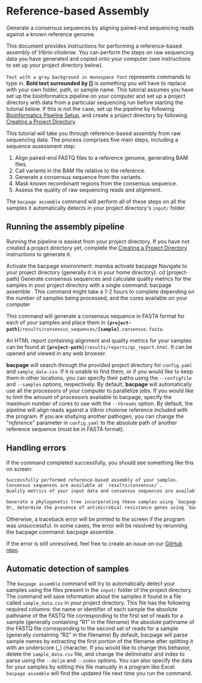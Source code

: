 # Reference-based Assembly
<card-summary>
    Generate a consensus sequences by aligning paired-end sequencing reads against a known reference genome.
</card-summary>

This document provides instructions for performing a reference-based assembly of *Vibrio cholerae*. 
You can perform the steps on raw sequencing data you have generated and copied onto your computer (see instructions to 
set up your project directory below). 

<procedure title="Important notes for following this tutorial" id="assemble-table">
    <step>
        <code>Text with a gray background in monospace font</code> represents commands to type in.
    </step>
    <step>
        <b>Bold text surrounded by []</b> is something you will have to replace with your own folder, path, or sample 
        name.
    </step>
    <step>
        This tutorial assumes you have set up the bioinformatics pipeline on your computer and set up a project 
        directory with data from a particular sequencing run before starting the tutorial below. If this is not the 
        case, set up the pipeline by following <a href="Bioinformatics-Pipeline-Setup.md">Bioinformatics Pipeline 
        Setup</a>, and create a project directory by following <a href="Creating-a-Project-Directory.md">Creating a 
        Project Directory</a>.
    </step>
</procedure>

This tutorial will take you through reference-based assembly from raw sequencing data. 
The process comprises five main steps, including a sequence assessment step:

1. Align paired-end FASTQ files to a reference genome, generating BAM files.
2. Call variants in the BAM file relative to the reference.
3. Generate a consensus sequence from the variants. 
4. Mask known recombinant regions from the consensus sequence.
5. Assess the quality of raw sequencing reads and alignment.

The `bacpage assemble` command will perform all of these steps on all the samples it automatically detects in your 
project directory's `input/` folder.

## Running the assembly pipeline

Running the pipeline is easiest from your project directory. 
If you have not created a project directory yet, complete the <a href="Creating-a-Project-Directory.md"> Creating a 
Project Directory</a> instructions to generate it.

<procedure type="steps">
    <step>
        Activate the bacpage environment:
        <code-block lang="bash">mamba activate bacpage</code-block>
    </step>
    <step>
        Navigate to your project directory (generally it is in your home directory).
        <code-block lang="bash" >cd [project-path]</code-block>
    </step>
    <step>
        Generate consensus sequences and calculate quality metrics for the samples in your project directory with a 
        single command:
        <code-block>bacpage assemble .</code-block>
        <note>
            This command might take a 1-2 hours to complete depending on the number of samples being processed, and 
            the cores available on your computer
        </note>
    </step>
</procedure>

This command will generate a consensus sequence in FASTA format for each of your samples and place them in 
<code><b>[project-path]</b>/results/consensus_sequences/<b>[sample]</b>.consensus.fasta</code>. 

An HTML report containing alignment and quality metrics for your samples can be found at 
<code><b>[project-path]</b>/results/reports/qc_report.html</code>. 
It can be opened and viewed in any web browser.

<procedure title="Useful options">
    <step>
        <b>bacpage</b> will search through the provided project directory for <code>config.yaml</code> and <code>sample_data.csv</code>. 
        If it is unable to find them, or if you would like to keep them in other locations, you can specify their paths 
        using the <code>--configfile</code> and <code>--samples</code> options, respectively.
    </step>
    <step>
        By default, <b>bacpage</b> will automatically use all the processors of your computer to parallelize jobs. 
        If you would like to limit the amount of processors available to bacpage, specify the maximum number of cores to
        use with the <code>--threads</code> option.
    </step>
    <step>
        By default, the pipeline will align reads against a <i>Vibrio cholerae</i> reference included with the program. 
        If you are studying another pathogen, you can change the "<i>reference</i>" parameter in 
        <code>config.yaml</code> to the absolute path of another reference sequence (must be in FASTA format).
    </step>
</procedure>

## Handling errors
If the command completed successfully, you should see something like this on screen:

```Bash
Successfully performed reference-based assembly of your samples.
Consensus sequences are available at `results/consensus/`.
Quality metrics of your input data and consensus sequences are available at `results/reports/qc_report.html`

Generate a phylogenetic tree incorporating these samples using `bacpage phylogeny`.
Or, determine the presence of antimicrobial resistance genes using `bacpage profile`.
```

Otherwise, a traceback error will be printed to the screen if the program was unsuccessful. 
In some cases, the error will be resolved by rerunning the bacpage command:
<code-block lang="bash" >
bacpage assemble .
</code-block>

If the error is still unresolved, feel free to create an issue on our 
<a href="https://www.github.com/CholGen/bacpage/">GitHub repo</a>.

## Automatic detection of samples
The `bacpage assemble` command will try to automatically detect your samples using the files present in 
the `input/` folder of the project directory. The command will save information about the samples it found in a file 
called `sample_data.csv` in your project directory.
This file has the following required columns:
<deflist type="narrow">
    <def title="sample">the name or identifier of each sample</def>
    <def title="read1">the absolute pathname of the FASTQ file corresponding to the first set of reads for a sample (generally containing “R1” in the filename)</def>
    <def title="read2">the absolute pathname of the FASTQ file corresponding to the second set of reads for a sample (generally containing “R2” in the filename)</def>
</deflist>
<tip>
    By default, bacpage will parse sample names by extracting the first portion of the filename after splitting it with an underscore 
    (<shortcut>_</shortcut>) character. 
    If you would like to change this behavior, delete the `sample_data.csv` file, and change the deliminator and 
    index to parse using the <code>--delim</code> and <code>--index</code> options. You can also specify the data 
    for your samples by editing this file manually in a program like Excel. `bacpage assemble` will find the updated 
    file next time you run the command.  
</tip>